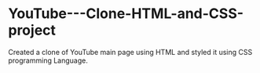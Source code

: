 # YouTube---Clone-HTML-and-CSS-project

Created a clone of YouTube main page using HTML and styled it using CSS programming Language.
